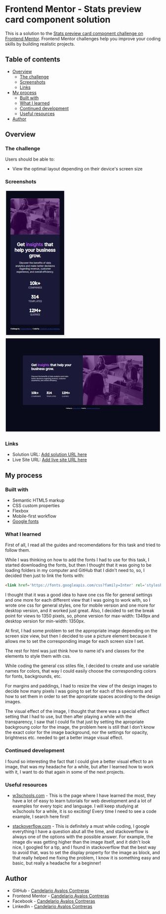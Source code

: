 # Frontend Mentor - Stats preview card component solution

This is a solution to the [Stats preview card component challenge on Frontend Mentor](https://www.frontendmentor.io/challenges/stats-preview-card-component-8JqbgoU62). Frontend Mentor challenges help you improve your coding skills by building realistic projects. 

## Table of contents

- [Overview](#overview)
  - [The challenge](#the-challenge)
  - [Screenshots](#screenshot)
  - [Links](#links)
- [My process](#my-process)
  - [Built with](#built-with)
  - [What I learned](#what-i-learned)
  - [Continued development](#continued-development)
  - [Useful resources](#useful-resources)
- [Author](#author)


## Overview

### The challenge

Users should be able to:

- View the optimal layout depending on their device's screen size

### Screenshots

![Phone screen size view](images/resultPhone.JPG)
![Desktop screen size view](images/resultDesktop.JPG)


### Links

- Solution URL: [Add solution URL here](https://github.com/candelarioavalos/FEMentor01)
- Live Site URL: [Add live site URL here](https://candelarioavalos.github.io/FEMentor01/)

## My process

### Built with

- Semantic HTML5 markup
- CSS custom properties
- Flexbox
- Mobile-first workflow
- [Google fonts](https://fonts.google.com/)

### What I learned

First of all, I read all the guides and recomendations for this task and tried to follow them.

While I was thinking on how to add the fonts I had to use for this task, I started downloading the fonts, but then I thought that it was going to be loading folders in my computer and GitHub that I didn't need to, so, I decided then just to link the fonts with:

```html
<link href='https://fonts.googleapis.com/css?family=Inter' rel='stylesheet'>
```

I thought that it was a good idea to have one css file for general settings and one more for each different view that I was going to work with, so I wrote one css for general styles, one for mobile version and one more for desktop version, and it worked just great.
Also, I decided to set the break point for views to 1350 pixels, so, phone version for max-width: 1349px and desktop version for min-width: 1350px.

At first, I had some problem to set the appropriate image depending on the screen size view, but then I decided to use a picture element because it allows me to set the corresponding image for each screen size I set.

The rest for html was just think how to name id's and classes for the elements to style them with css.

While coding the general css stiles file, I decided to create and use variable names for colors, that way I could easily choose the corresponding colors for fonts, backgrounds, etc.

For margins and paddings, I had to resize the view of the design images to decide how many pixels I was going to set for each of this elements and how to set them in order to set the apropriate spaces acording to the design images.

The visual effect of the image, I thought that there was a special effect setting that I had to use, but then after playing a while with the transparency, I saw that I could fix that just by setting the apropriate backgroung color for the image, the problem here is still that I don't know the exact color for the image background, nor the settings for opacity, brightness etc. needed to get a better image visual effect. 


### Continued development

I found so interesting the fact that I could give a better visual effect to an image, that was my headache for a while, but after I learned how to work with it, I want to do that again in some of the next projects.

### Useful resources

- [w3schools.com](https://www.w3schools.com/) - This is the page where I have learned the most, they have a lot of easy to learn tutorials for web development and a lot of examples for every topic and language. I will keep studying at w3schools for a while, it is so exciting! Every time I need to see a code example, I search here first!

- [stackoverflow.com](https://stackoverflow.com/) - This is definitely a must while coding, I google everything I have a question abut all the time, and stackoverflow is always one of the options with the possible answer. For example, the image div was getting higher than the image itself, and it didn't look nice, I googled for a tip, and I found in stackoverflow that the best way to avoid that, was to set the display property for the image as block, and that really helped me fixing the problem, I know it is something easy and basic, but really a headache for a beginner!

## Author

- GitHub - [Candelario Avalos Contreras](https://github.com/candelarioavalos)
- Frontend Mentor - [Candelario Avalos Contreras](https://www.frontendmentor.io/profile/candelarioavalos)
- Facebook - [Candelario Avalos Contreras](https://www.facebook.com/candelario.avaloscontreras/)
- LinkedIn - [Candelario Avalos Contreras](https://www.linkedin.com/in/candelario-avalos-4a575b1b9/)